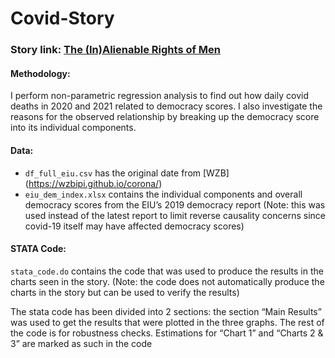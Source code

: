 # Covid-Story
### Story link: [The (In)Alienable Rights of Men](https://shivangibishnoi.github.io/covid/index.html)

#### Methodology:
I perform non-parametric regression analysis to find out how daily covid deaths in 2020 and 2021 related to democracy scores. I also investigate the reasons for the observed relationship by breaking up the democracy score into its individual components.

#### Data:
* ```df_full_eiu.csv``` has the original date from [WZB] (https://wzbipi.github.io/corona/)
*  ```eiu_dem_index.xlsx``` contains the individual components and overall democracy
scores from the EIU’s 2019 democracy report (Note: this was used instead of the
latest report to limit reverse causality concerns since covid-19 itself may have
affected democracy scores)

#### STATA Code:
```stata_code.do``` contains the code that was used to produce the results in
the charts seen in the story. (Note: the code does not automatically produce the charts in the story
but can be used to verify the results)


The stata code has been divided into 2 sections: the section “Main Results” was used to
get the results that were plotted in the three graphs. The rest of the code is for
robustness checks. Estimations for “Chart 1” and “Charts 2 & 3” are marked as such in
the code

 
